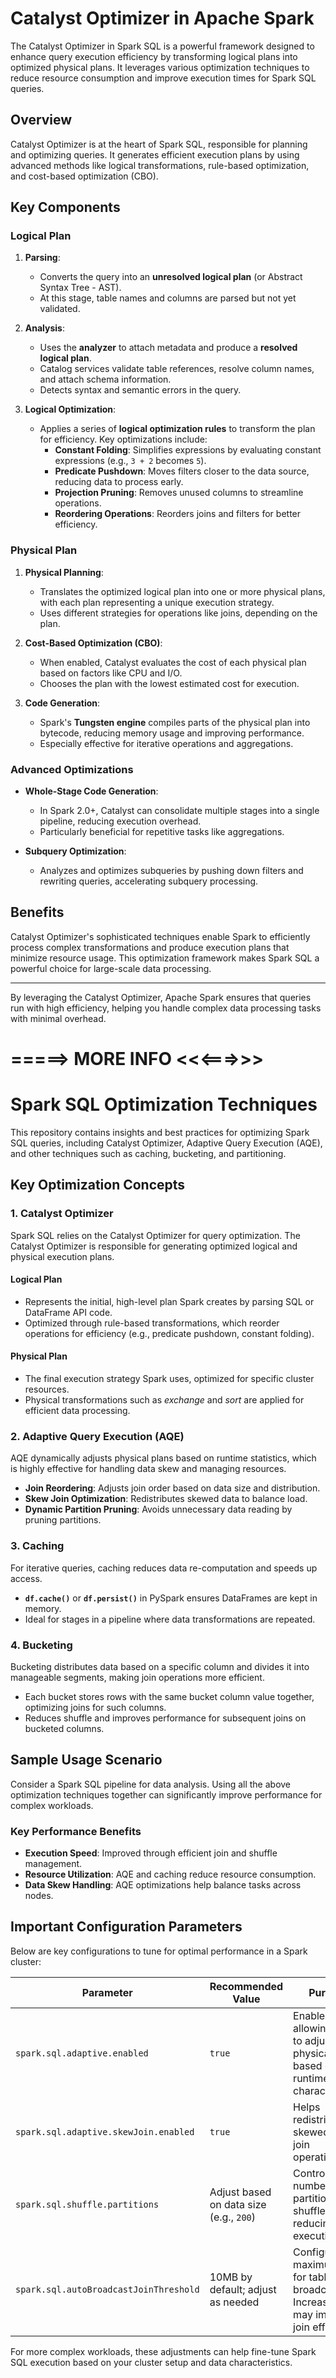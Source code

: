 # Catalyst Optimizer in Apache Spark

The Catalyst Optimizer in Spark SQL is a powerful framework designed to enhance query execution efficiency by transforming logical plans into optimized physical plans. It leverages various optimization techniques to reduce resource consumption and improve execution times for Spark SQL queries.

## Overview

Catalyst Optimizer is at the heart of Spark SQL, responsible for planning and optimizing queries. It generates efficient execution plans by using advanced methods like logical transformations, rule-based optimization, and cost-based optimization (CBO).

## Key Components

### Logical Plan

1. **Parsing**: 
   - Converts the query into an **unresolved logical plan** (or Abstract Syntax Tree - AST).
   - At this stage, table names and columns are parsed but not yet validated.

2. **Analysis**:
   - Uses the **analyzer** to attach metadata and produce a **resolved logical plan**.
   - Catalog services validate table references, resolve column names, and attach schema information.
   - Detects syntax and semantic errors in the query.

3. **Logical Optimization**:
   - Applies a series of **logical optimization rules** to transform the plan for efficiency. Key optimizations include:
     - **Constant Folding**: Simplifies expressions by evaluating constant expressions (e.g., `3 + 2` becomes `5`).
     - **Predicate Pushdown**: Moves filters closer to the data source, reducing data to process early.
     - **Projection Pruning**: Removes unused columns to streamline operations.
     - **Reordering Operations**: Reorders joins and filters for better efficiency.

### Physical Plan

1. **Physical Planning**:
   - Translates the optimized logical plan into one or more physical plans, with each plan representing a unique execution strategy.
   - Uses different strategies for operations like joins, depending on the plan.

2. **Cost-Based Optimization (CBO)**:
   - When enabled, Catalyst evaluates the cost of each physical plan based on factors like CPU and I/O.
   - Chooses the plan with the lowest estimated cost for execution.

3. **Code Generation**:
   - Spark's **Tungsten engine** compiles parts of the physical plan into bytecode, reducing memory usage and improving performance.
   - Especially effective for iterative operations and aggregations.

### Advanced Optimizations

- **Whole-Stage Code Generation**:
  - In Spark 2.0+, Catalyst can consolidate multiple stages into a single pipeline, reducing execution overhead.
  - Particularly beneficial for repetitive tasks like aggregations.

- **Subquery Optimization**:
  - Analyzes and optimizes subqueries by pushing down filters and rewriting queries, accelerating subquery processing.

## Benefits

Catalyst Optimizer's sophisticated techniques enable Spark to efficiently process complex transformations and produce execution plans that minimize resource usage. This optimization framework makes Spark SQL a powerful choice for large-scale data processing.

---

By leveraging the Catalyst Optimizer, Apache Spark ensures that queries run with high efficiency, helping you handle complex data processing tasks with minimal overhead.


# =====>  MORE INFO  <<<===>>>

# Spark SQL Optimization Techniques

This repository contains insights and best practices for optimizing Spark SQL queries, including Catalyst Optimizer, Adaptive Query Execution (AQE), and other techniques such as caching, bucketing, and partitioning.

## Key Optimization Concepts

### 1. Catalyst Optimizer

Spark SQL relies on the Catalyst Optimizer for query optimization. The Catalyst Optimizer is responsible for generating optimized logical and physical execution plans.

#### Logical Plan
- Represents the initial, high-level plan Spark creates by parsing SQL or DataFrame API code.
- Optimized through rule-based transformations, which reorder operations for efficiency (e.g., predicate pushdown, constant folding).
  
#### Physical Plan
- The final execution strategy Spark uses, optimized for specific cluster resources.
- Physical transformations such as *exchange* and *sort* are applied for efficient data processing.

### 2. Adaptive Query Execution (AQE)

AQE dynamically adjusts physical plans based on runtime statistics, which is highly effective for handling data skew and managing resources.

- **Join Reordering**: Adjusts join order based on data size and distribution.
- **Skew Join Optimization**: Redistributes skewed data to balance load.
- **Dynamic Partition Pruning**: Avoids unnecessary data reading by pruning partitions.

### 3. Caching

For iterative queries, caching reduces data re-computation and speeds up access.

- **`df.cache()`** or **`df.persist()`** in PySpark ensures DataFrames are kept in memory.
- Ideal for stages in a pipeline where data transformations are repeated.

### 4. Bucketing

Bucketing distributes data based on a specific column and divides it into manageable segments, making join operations more efficient.

- Each bucket stores rows with the same bucket column value together, optimizing joins for such columns.
- Reduces shuffle and improves performance for subsequent joins on bucketed columns.

## Sample Usage Scenario

Consider a Spark SQL pipeline for data analysis. Using all the above optimization techniques together can significantly improve performance for complex workloads.

### Key Performance Benefits
- **Execution Speed**: Improved through efficient join and shuffle management.
- **Resource Utilization**: AQE and caching reduce resource consumption.
- **Data Skew Handling**: AQE optimizations help balance tasks across nodes.

## Important Configuration Parameters

Below are key configurations to tune for optimal performance in a Spark cluster:

| Parameter | Recommended Value | Purpose |
|-----------|--------------------|---------|
| `spark.sql.adaptive.enabled` | `true` | Enables AQE, allowing Spark to adjust physical plans based on runtime data characteristics. |
| `spark.sql.adaptive.skewJoin.enabled` | `true` | Helps redistribute skewed data in join operations. |
| `spark.sql.shuffle.partitions` | Adjust based on data size (e.g., `200`) | Controls the number of partitions for shuffles, reducing task execution time. |
| `spark.sql.autoBroadcastJoinThreshold` | 10MB by default; adjust as needed | Configures the maximum size for tables in a broadcast join. Increasing this may improve join efficiency. |

For more complex workloads, these adjustments can help fine-tune Spark SQL execution based on your cluster setup and data characteristics.